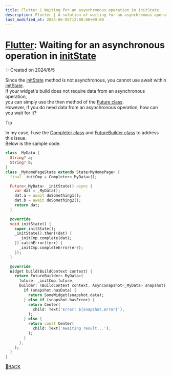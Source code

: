 ```yaml
---
title: Flutter | Waiting for an asynchronous operation in initState
description: Flutter | A solution of waiting for an asynchronous operation in initState method
last_modified_at: 2024-06-05T12:00:00+09:00
---
```

# [Flutter](https://flutter.dev/): Waiting for an asynchronous operation in [initState](https://api.flutter.dev/flutter/widgets/State/initState.html)
✨ Created on 2024/6/5

Since the [initState](https://api.flutter.dev/flutter/widgets/State/initState.html) method is not asynchronous, you cannot use await within [initState](https://api.flutter.dev/flutter/widgets/State/initState.html).  
If your widget's build does not require data from an asynchronous operation,  
you can simply use the then method of the [Future class](https://api.dart.dev/stable/3.4.2/dart-async/Future-class.html).  
However, if you do need data from an asynchronous operation, how can you wait for it?  

> [!TIP]  
> In my case, I use the [Completer class](https://api.flutter.dev/flutter/dart-async/Completer-class.html) and [FutureBuilder class](https://api.flutter.dev/flutter/widgets/FutureBuilder-class.html) to address this issue.  
> Below is the sample code.

```dart
class _MyData {
  String? a;
  String? b;
}
class _MyHomePageState extends State<MyHomePage> {
  final _initCmp = Completer<_MyData>();

  Future<_MyData> _initState() async {
    var dat = _MyData();
    dat.a = await doSomething1();
    dat.b = await doSomething2();
    return dat;
  }

  @override
  void initState() {
    super.initState();
    _initState().then((dat) {
      _initCmp.complete(dat);
    }).catchError((err) {
      _initCmp.completeError(err);
    });
  }

  @override
  Widget build(BuildContext context) {
    return FutureBuilder<_MyData>(
      future: _initCmp.future,
      builder: (BuildContext context, AsyncSnapshot<_MyData> snapshot) {
        if (snapshot.hasData) {
          return SomeWidget(snapshot.data);
        } else if (snapshot.hasError) {
          return Center(
            child: Text('Error: ${snapshot.error}'),
          );
        } else {
          return const Center(
            child: Text('Awaiting result...'),
          );
        }
      },
    );
  }
}
```

[🚗BACK](/README.html)
